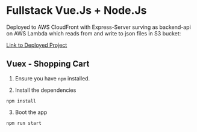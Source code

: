 # Fullstack Vue.Js + Node.Js
Deployed to AWS CloudFront with Express-Server surving as backend-api on AWS Lambda which reads from and write to json files in S3 bucket:

[Link to Deployed Project](https://d2acpuz75zwll2.cloudfront.net/)

## Vuex - Shopping Cart

1. Ensure you have `npm` installed.

2. Install the dependencies

```
npm install
```

3. Boot the app

```
npm run start
```


